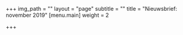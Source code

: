 +++
img_path = ""
layout = "page"
subtitle = ""
title = "Nieuwsbrief: november 2019"
[menu.main]
weight = 2

+++
